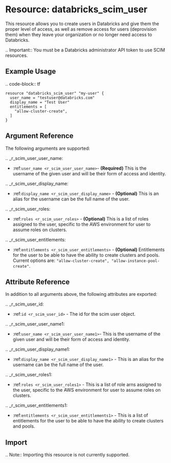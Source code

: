 # Resource: databricks_scim_user

This resource allows you to create users in Databricks and give them the proper level of access, as well as 
remove access for users (deprovision them) when they leave your organization or no longer need access to Databricks.

.. Important:: You must be a Databricks administrator API token to use SCIM resources. 

## Example Usage

.. code-block:: tf

    resource "databricks_scim_user" "my-user" {
      user_name = "testuser@databricks.com"
      display_name = "Test User"
      entitlements = [
        "allow-cluster-create",
      ]
    }

## Argument Reference

The following arguments are supported:

.. _r_scim_user_user_name:
* :ref:`user_name <r_scim_user_user_name>`- **(Required)** This is the username of the given user and will be their form of access 
and identity.

.. _r_scim_user_display_name:
* :ref:`display_name <r_scim_user_display_name>` - **(Optional)** This is an alias for the username can be the full name of the user.

.. _r_scim_user_roles:
* :ref:`roles <r_scim_user_roles>` - **(Optional)** This is a list of roles assigned to the user, specific to the AWS environment for 
user to assume roles on clusters.

.. _r_scim_user_entitlements:
* :ref:`entitlements <r_scim_user_entitlements>` - **(Optional)** Entitlements for the user to be able to have the ability to create 
clusters and pools. Current options are: `"allow-cluster-create", "allow-instance-pool-create"`.

## Attribute Reference

In addition to all arguments above, the following attributes are exported:

.. _r_scim_user_id:
* :ref:`id <r_scim_user_id>` - The id for the scim user object.

.. _r_scim_user_user_name1:
* :ref:`user_name <r_scim_user_user_name1>`- This is the username of the given user and will be their form of access 
and identity.

.. _r_scim_user_display_name1:
* :ref:`display_name <r_scim_user_display_name1>` - This is an alias for the username can be the full name of the user.

.. _r_scim_user_roles1:
* :ref:`roles <r_scim_user_roles1>` - This is a list of role arns assigned to the user, specific to the AWS environment for 
user to assume roles on clusters.

.. _r_scim_user_entitlements1:
* :ref:`entitlements <r_scim_user_entitlements1>` - This is a list of entitlements for the user to be able to have the ability to create 
clusters and pools.

## Import

.. Note:: Importing this resource is not currently supported.